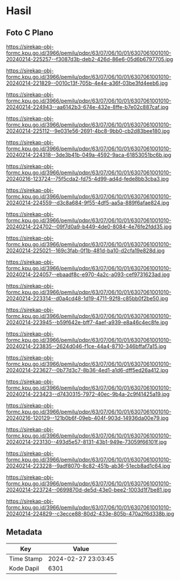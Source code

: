 # Hasil

## Foto C Plano

https://sirekap-obj-formc.kpu.go.id/3966/pemilu/pdpr/63/07/06/10/01/6307061001010-20240214-225257--f3087d3b-deb2-426d-86e6-05d6b6797705.jpg

https://sirekap-obj-formc.kpu.go.id/3966/pemilu/pdpr/63/07/06/10/01/6307061001010-20240214-221829--0010c13f-705b-4e4e-a36f-03be3fd4eeb6.jpg

https://sirekap-obj-formc.kpu.go.id/3966/pemilu/pdpr/63/07/06/10/01/6307061001010-20240214-224943--aa6142b3-674e-432e-8ffe-b7e02c887caf.jpg

https://sirekap-obj-formc.kpu.go.id/3966/pemilu/pdpr/63/07/06/10/01/6307061001010-20240214-225112--9e031e56-2691-4bc8-9bb0-cb2d83bee180.jpg

https://sirekap-obj-formc.kpu.go.id/3966/pemilu/pdpr/63/07/06/10/01/6307061001010-20240214-224318--3de3b41b-049a-4592-9aca-61853051bc6b.jpg

https://sirekap-obj-formc.kpu.go.id/3966/pemilu/pdpr/63/07/06/10/01/6307061001010-20240216-123724--75f5cda2-fd75-4d99-ad4d-fede8bb3cba3.jpg

https://sirekap-obj-formc.kpu.go.id/3966/pemilu/pdpr/63/07/06/10/01/6307061001010-20240214-224559--d3c8a684-9f55-4df5-aa5a-889f6afae824.jpg

https://sirekap-obj-formc.kpu.go.id/3966/pemilu/pdpr/63/07/06/10/01/6307061001010-20240214-224702--09f7d0a9-b449-4de0-8084-4e76fe2fdd35.jpg

https://sirekap-obj-formc.kpu.go.id/3966/pemilu/pdpr/63/07/06/10/01/6307061001010-20240214-225021--169c3fab-0f1b-481d-ba10-d2cfa19e828d.jpg

https://sirekap-obj-formc.kpu.go.id/3966/pemilu/pdpr/63/07/06/10/01/6307061001010-20240214-224057--ebaadf8c-e970-4a2c-a093-cef9731623ad.jpg

https://sirekap-obj-formc.kpu.go.id/3966/pemilu/pdpr/63/07/06/10/01/6307061001010-20240214-223314--d0a4cd48-1d19-4711-92f8-c85bb0f2be50.jpg

https://sirekap-obj-formc.kpu.go.id/3966/pemilu/pdpr/63/07/06/10/01/6307061001010-20240214-223945--b59f642e-bff7-4aef-a939-e8a46c4ec8fe.jpg

https://sirekap-obj-formc.kpu.go.id/3966/pemilu/pdpr/63/07/06/10/01/6307061001010-20240214-223835--2624d046-f1ce-44a4-8710-346bffaf7a15.jpg

https://sirekap-obj-formc.kpu.go.id/3966/pemilu/pdpr/63/07/06/10/01/6307061001010-20240214-223627--0b77d3c7-8b36-4ed1-a1d6-dff5ed26a412.jpg

https://sirekap-obj-formc.kpu.go.id/3966/pemilu/pdpr/63/07/06/10/01/6307061001010-20240214-223423--d7430315-7972-40ec-9b4a-2c9f41425a19.jpg

https://sirekap-obj-formc.kpu.go.id/3966/pemilu/pdpr/63/07/06/10/01/6307061001010-20240216-120129--121b0b6f-09eb-404f-903d-14936da00e79.jpg

https://sirekap-obj-formc.kpu.go.id/3966/pemilu/pdpr/63/07/06/10/01/6307061001010-20240214-223130--493d5e57-8131-43b1-949e-73059f66101f.jpg

https://sirekap-obj-formc.kpu.go.id/3966/pemilu/pdpr/63/07/06/10/01/6307061001010-20240214-223228--9adf8070-8c82-451b-ab36-51ecb8ad1c64.jpg

https://sirekap-obj-formc.kpu.go.id/3966/pemilu/pdpr/63/07/06/10/01/6307061001010-20240214-223724--0699870d-de5d-43e0-bee2-1003d1f7be81.jpg

https://sirekap-obj-formc.kpu.go.id/3966/pemilu/pdpr/63/07/06/10/01/6307061001010-20240214-224829--c3ecce88-80d2-433e-805b-470a2f6d338b.jpg


## Metadata

| Key        | Value               |
| ---------- | ------------------- |
| Time Stamp | 2024-02-27 23:03:45 |
| Kode Dapil | 6301                |




